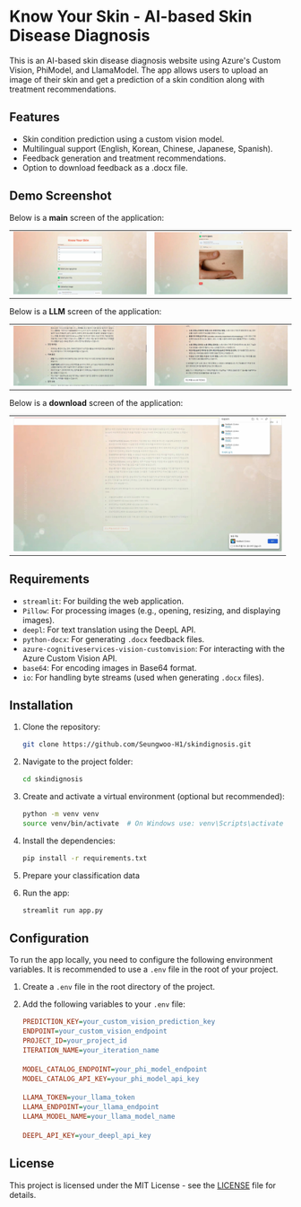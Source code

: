 # Know Your Skin - AI-based Skin Disease Diagnosis 

This is an AI-based skin disease diagnosis website using Azure's Custom Vision, PhiModel, and LlamaModel. The app allows users to upload an image of their skin and get a prediction of a skin condition along with treatment recommendations.

## Features
- Skin condition prediction using a custom vision model.
- Multilingual support (English, Korean, Chinese, Japanese, Spanish).
- Feedback generation and treatment recommendations.
- Option to download feedback as a .docx file.

## Demo Screenshot

Below is a <b>main</b> screen of the application:

<table>
  <tr>
    <td><img src="data/img/main screen.png" width="500" alt="Demo Screenshot 1"/></td>
    <td><img src="data/img/upload and prediction.png" width="500" alt="Demo Screenshot 2"/></td>
  </tr>
</table>

Below is a <b>LLM</b> screen of the application:

<table>
  <tr>
    <td><img src="data/img/LLM1.png" width="500" alt="Demo Screenshot 1"/></td>
    <td><img src="data/img/LLM2.png" width="500" alt="Demo Screenshot 2"/></td>
  </tr>
</table>

Below is a <b>download</b> screen of the application:

<table>
  <tr>
    <td><img src="data/img/download as docx.png" width="480" alt="Demo Screenshot 1"/></td>
  </tr>
</table>


## Requirements
- `streamlit`: For building the web application.
- `Pillow`: For processing images (e.g., opening, resizing, and displaying images).
- `deepl`: For text translation using the DeepL API.
- `python-docx`: For generating `.docx` feedback files.
- `azure-cognitiveservices-vision-customvision`: For interacting with the Azure Custom Vision API.
- `base64`: For encoding images in Base64 format.
- `io`: For handling byte streams (used when generating `.docx` files).

## Installation

1. Clone the repository:
   ```bash
   git clone https://github.com/Seungwoo-H1/skindignosis.git
2. Navigate to the project folder:
   ```bash
   cd skindignosis
3. Create and activate a virtual environment (optional but recommended):
   ```bash
   python -m venv venv
   source venv/bin/activate  # On Windows use: venv\Scripts\activate
4. Install the dependencies:
   ```bash
   pip install -r requirements.txt
5. Prepare your classification data
   
6. Run the app:
   ```bash
   streamlit run app.py

## Configuration

To run the app locally, you need to configure the following environment variables. It is recommended to use a `.env` file in the root of your project.

1. Create a `.env` file in the root directory of the project.

2. Add the following variables to your `.env` file:

   ```ini
   PREDICTION_KEY=your_custom_vision_prediction_key
   ENDPOINT=your_custom_vision_endpoint
   PROJECT_ID=your_project_id
   ITERATION_NAME=your_iteration_name

   MODEL_CATALOG_ENDPOINT=your_phi_model_endpoint
   MODEL_CATALOG_API_KEY=your_phi_model_api_key

   LLAMA_TOKEN=your_llama_token
   LLAMA_ENDPOINT=your_llama_endpoint
   LLAMA_MODEL_NAME=your_llama_model_name

   DEEPL_API_KEY=your_deepl_api_key

## License
This project is licensed under the MIT License - see the [LICENSE](LICENSE) file for details.
